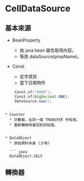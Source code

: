 

# CellDataSource


## 基本來源

* BeanProperty
  * 由 java bean 屬性取得內容。
  * 等效 dataSource(propName)。
  

* Const 
  * 定字資訊
  * 當下日期物件
   ``` java
    Const.of("XXXX");
    Const.of(BigDecimal.ONE);
    DateSource.now();
```
    
* Counter 
  * 計數器，在同一個 TRANSFER 中有效。
  * 重新轉換時會回到初始值。


* DataObject
  * 原始資料本身 (少用)
  
  ``` java 
  DataObject.SELF
 ```

## 轉換器


